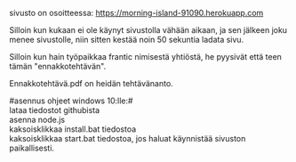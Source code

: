 sivusto on osoitteessa: https://morning-island-91090.herokuapp.com

Silloin kun kukaan ei ole käynyt sivustolla vähään aikaan, ja sen jälkeen joku menee sivustolle, niin sitten kestää noin 50 sekuntia ladata sivu.

Silloin kun hain työpaikkaa frantic nimisestä yhtiöstä, he pyysivät että teen tämän "ennakkotehtävän".

Ennakkotehtävä.pdf on heidän tehtävänanto.


#asennus ohjeet windows 10:lle:#  
lataa tiedostot githubista  
asenna node.js  
kaksoisklikkaa install.bat tiedostoa  
kaksoisklikkaa start.bat tiedostoa, jos haluat käynnistää sivuston paikallisesti.  
